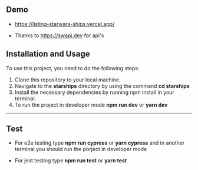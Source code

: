 ## **Demo**

- https://listing-starwars-ships.vercel.app/

- Thanks to https://swapi.dev for api's

## Installation and Usage

To use this project, you need to do the following steps:

1. Clone this repository to your local machine.
2. Navigate to the **starships** directory by using the command **cd starships**
3. Install the necessary dependencies by running npm install in your terminal.
4. To run the project in developer mode **npm run dev** or **yarn dev**

---

## **Test**

- For e2e testing type **npm run cypress** or **yarn cypress** and in another terminal you should run the porject in developer mode

- For jest testing type **npm run test** or **yarn test**
